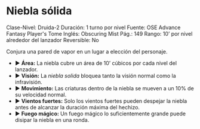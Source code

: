 # Niebla sólida

Clase-Nivel: Druida-2
Duración: 1 turno por nivel
Fuente: OSE Advance Fantasy Player's Tome
Inglés: Obscuring Mist
Pág.: 149
Rango: 10’ por nivel alrededor del lanzador
Reversible: No

Conjura una pared de vapor en un lugar a elección del personaje. 

- ▶ **Área:** La niebla cubre un área de 10’ cúbicos por cada nivel del lanzador.
- ▶ **Visión:** La *niebla solida* bloquea tanto la visión normal como la infravisión.
- ▶ **Movimiento:** Las criaturas dentro de la niebla se mueven a un 10% de su velocidad normal.
- ▶ **Vientos fuertes:** Solo los vientos fuertes pueden despejar la niebla antes de alcanzar la duración máxima del hechizo.
- ▶ **Fuego mágico:** Un fuego mágico lo suficientemente grande puede disipar la niebla en una ronda.